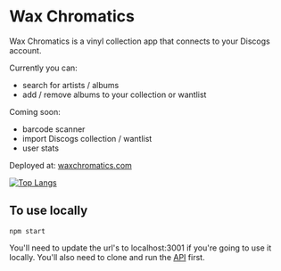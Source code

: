 # Wax Chromatics

Wax Chromatics is a vinyl collection app that connects to your Discogs account.

Currently you can:
  - search for artists / albums
  - add / remove albums to your collection or wantlist

Coming soon: 
  - barcode scanner
  - import Discogs collection / wantlist
  - user stats

Deployed at: [waxchromatics.com](https://waxchromatics.com)

[![Top Langs](https://i.imgur.com/ijzVj1K.gif)](https://github.com/denvermullets)


## To use locally

```npm start```

You'll need to update the url's to localhost:3001 if you're going to use it locally. You'll also need to clone and run the [API](https://github.com/denvermullets/wax-chromatic-api) first.

